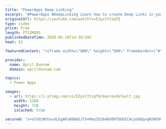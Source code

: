 ```yaml
---
title: "PowerApps Deep Linking"
excerpt: "#PowerApps #DeepLinking Learn how to create Deep Links in your PowerApps applications.  Deep Links enabled you to navigate your users directly to another screen nested in your app.  You can use the Param() function in PowerApps to look for parameters in your URL and move to the appropriate screen.  I"
originalUrl: https://youtube.com/watch?v=EZyxlYtzqTQ
type: video
price: Free
length: PT12M59S
publishedDateTime: 2020-05-18T14:39:58Z
heat: 51

featuredContent: "<iframe width=\"800\" height=\"500\" frameborder=\"0\" src=\"https://www.youtube.com/embed/EZyxlYtzqTQ\" allow=\"accelerometer; autoplay; encrypted-media; gyroscope; picture-in-picture\" allowfullscreen></iframe>"

provider:
  name: April Dunnam
  domain: aprildunnam.com

topics:
  - Power Apps

images:
  - url: https://i.ytimg.com/vi/EZyxlYtzqTQ/maxresdefault.jpg
    width: 1280
    height: 720
    isCached: true

secured: "x+olh9jWtbxudLEgAPuKB8ASJl9+RmuZV2640U00f6GDICAcyUUQqxqHINd90Vqpr/5nWf9pLvqxVl2HR1Ygvdmmz2xo8w8dI26A1ShcRQcmdiLQkK+9QqsFdr9D2xhRbL2T/IseYCcbS4cROnXJT+IJQZKBCU+pZ3WbQ0xyPvfuKxKsCQ0jKaxvW1OBbwm7r+rWd4bok/vIhhsB0mHJHsb+v/wGEmZYt98v9X9u/1hxN/bnl00a1H12jHID5M/kA0WrKFpnM1zmt/zAscW0qy+BDYZhBN81KTbVL8C0ggWnHS443+5AVt0Y6HLyfMOwPpOcbW1KyUc59AAfvViKROBpofhUeHHgwNCyQjprsU9CFeqkPXFV6muXGzFSWxLIRrPAOtgYhsGjJzk7Bqj5dClRcjsDwu1DpCRhs1v56q4=;2zP29JguGbTQXlt2HEzMOQ=="
---
```


